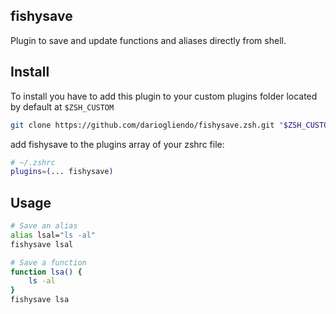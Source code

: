 ## fishysave

Plugin to save and update functions and aliases directly from shell.

## Install

To install you have to add this plugin to your custom plugins folder located by default at ```$ZSH_CUSTOM```

```bash
git clone https://github.com/dariogliendo/fishysave.zsh.git "$ZSH_CUSTOM/plugins/fishysave"
```
add fishysave to the plugins array of your zshrc file:
```bash
# ~/.zshrc
plugins=(... fishysave)

```

## Usage

```bash
# Save an alias
alias lsal="ls -al"
fishysave lsal

# Save a function
function lsa() {
    ls -al
}
fishysave lsa

```
